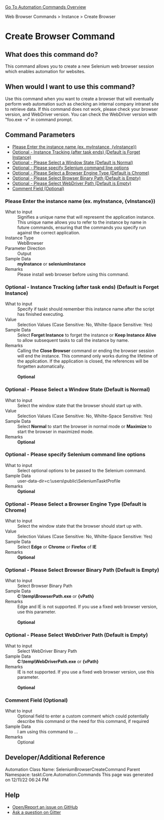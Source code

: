 <!--TITLE: Create Browser Command -->
<!-- SUBTITLE: a command in the Web Browser Commands group. -->
[Go To Automation Commands Overview](/automation-commands.md)


Web Browser Commands &gt; Instance &gt; Create Browser


# Create Browser Command


## What does this command do?
This command allows you to create a new Selenium web browser session which enables automation for websites.


## When would I want to use this command?
Use this command when you want to create a browser that will eventually perform web automation such as checking an internal company intranet site to retrieve data.
If this command does not work, please check your browser version, and WebDriver version.
You can check the WebDriver version with "foo.exe -v" in command prompt.


## Command Parameters
- [Please Enter the instance name (ex. myInstance, {vInstance})](#param_0)
- [Optional - Instance Tracking (after task ends) (Default is Forget Instance)](#param_1)
- [Optional - Please Select a Window State (Default is Normal)](#param_2)
- [Optional - Please specify Selenium command line options](#param_3)
- [Optional - Please Select a Browser Engine Type (Default is Chrome)](#param_4)
- [Optional - Please Select Browser Binary Path (Default is Empty)](#param_5)
- [Optional - Please Select WebDriver Path (Default is Empty)](#param_6)
- [Comment Field (Optional)](#param_7)


<a id="param_0"></a>
### Please Enter the instance name (ex. myInstance, {vInstance})


<dl>
<dt>What to input</dt><dd>Signifies a unique name that will represemt the application instance.  This unique name allows you to refer to the instance by name in future commands, ensuring that the commands you specify run against the correct application.</dd>
<dt>Instance Type</dt><dd>WebBrowser</dd>
<dt>Parameter Direction</dt><dd>Output</dd><dt>Sample Data</dt><dd><strong>myInstance</strong> or <strong>seleniumInstance</strong></dd>
<dt>Remarks</dt><dd>Please install web browser before using this command.</dd>
</dl>




<a id="param_1"></a>
### Optional - Instance Tracking (after task ends) (Default is Forget Instance)


<dl>
<dt>What to input</dt><dd>Specify if taskt should remember this instance name after the script has finished executing.</dd>
<dt>Value</dt><dd>Selection Values (Case Sensitive: No, Whilte-Space Sensitive: Yes)</dd>
<dt>Sample Data</dt><dd>Select <strong>Forget Instance</strong> to forget the instance or <strong>Keep Instance Alive</strong> to allow subsequent tasks to call the instance by name.</dd>
<dt>Remarks</dt><dd>Calling the <strong>Close Browser</strong> command or ending the browser session will end the instance.  This command only works during the lifetime of the application.  If the application is closed, the references will be forgetten automatically.<br><br>
<strong>Optional</strong><br></dd>
</dl>




<a id="param_2"></a>
### Optional - Please Select a Window State (Default is Normal)


<dl>
<dt>What to input</dt><dd>Select the window state that the browser should start up with.</dd>
<dt>Value</dt><dd>Selection Values (Case Sensitive: No, Whilte-Space Sensitive: Yes)</dd>
<dt>Sample Data</dt><dd>Select <strong>Normal</strong> to start the browser in normal mode or <strong>Maximize</strong> to start the browser in maximized mode.</dd>
<dt>Remarks</dt><dd><strong>Optional</strong><br></dd>
</dl>




<a id="param_3"></a>
### Optional - Please specify Selenium command line options


<dl>
<dt>What to input</dt><dd>Select optional options to be passed to the Selenium command.</dd>
<dt>Sample Data</dt><dd>user-data-dir=c:\users\public\SeleniumTasktProfile</dd>
<dt>Remarks</dt><dd><strong>Optional</strong><br></dd>
</dl>




<a id="param_4"></a>
### Optional - Please Select a Browser Engine Type (Default is Chrome)


<dl>
<dt>What to input</dt><dd>Select the window state that the browser should start up with.</dd>
<dt>Value</dt><dd>Selection Values (Case Sensitive: No, Whilte-Space Sensitive: Yes)</dd>
<dt>Sample Data</dt><dd>Select <strong>Edge</strong> or <strong>Chrome</strong> or <strong>Firefox</strong> of <strong>IE</strong></dd>
<dt>Remarks</dt><dd><strong>Optional</strong><br></dd>
</dl>




<a id="param_5"></a>
### Optional - Please Select Browser Binary Path (Default is Empty)


<dl>
<dt>What to input</dt><dd>Select Browser Binary Path</dd>
<dt>Sample Data</dt><dd><strong>C:\temp\BrowserPath.exe</strong> or <strong>{vPath}</strong></dd>
<dt>Remarks</dt><dd>Edge and IE is not supported.
If you use a fixed web browser version, use this parameter.<br><br>
<strong>Optional</strong><br></dd>
</dl>




<a id="param_6"></a>
### Optional - Please Select WebDriver Path (Default is Empty)


<dl>
<dt>What to input</dt><dd>Select WebDriver Binary Path</dd>
<dt>Sample Data</dt><dd><strong>C:\temp\WebDriverPath.exe</strong> or <strong>{vPath}</strong></dd>
<dt>Remarks</dt><dd>IE is not supported.
If you use a fixed web browser version, use this parameter.<br><br>
<strong>Optional</strong><br></dd>
</dl>




<a id="param_7"></a>
### Comment Field (Optional)


<dl>
<dt>What to input</dt><dd>Optional field to enter a custom comment which could potentially describe this command or the need for this command, if required</dd>
<dt>Sample Data</dt><dd>I am using this command to ...</dd>
<dt>Remarks</dt><dd>Optional</dd>
</dl>




## Developer/Additional Reference
Automation Class Name: SeleniumBrowserCreateCommand
Parent Namespace: taskt.Core.Automation.Commands
This page was generated on 12/11/22 06:24 PM


## Help
- [Open/Report an issue on GitHub](https://github.com/saucepleez/taskt/issues/new)
- [Ask a question on Gitter](https://gitter.im/taskt-rpa/Lobby)
